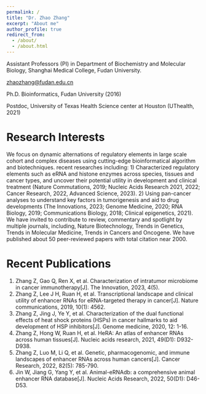 ```yaml
---
permalink: /
title: "Dr. Zhao Zhang"
excerpt: "About me"
author_profile: true
redirect_from: 
  - /about/
  - /about.html
---
```


Assistant Professors (PI) in Department of Biochemistry and Molecular Biology, Shanghai Medical College, Fudan University.

zhaozhang@fudan.edu.cn

Ph.D. Bioinformatics, Fudan University (2016)

Postdoc, University of Texas Health Science center at Houston (UThealth, 2021)

Research Interests
======
We focus on dynamic alternations of regulatory elements in large scale cohort and complex diseases using cutting-edge bioinformatical algorithm and biotechniques. recent researches including: 1) Characterized regulatory elements such as eRNA and histone enzymes across species, tissues and cancer types, and uncover their potential utility in development and clinical treatment (Nature Commutations, 2019; Nucleic Acids Research 2021, 2022; Cancer Research, 2022, Advanced Science, 2023). 2) Using pan-cancer analyses to understand key factors in tumorigenesis and aid to drug developments (The Innovations, 2023; Genome Medicine, 2020; RNA Biology, 2019; Communications Biology, 2018; Clinical epigenetics, 2021). We have invited to contribute to review, commentary and spotlight by multiple journals, including, Nature Biotechnology, Trends in Genetics, Trends in Molecular Medicine, Trends in Cancers and Oncogene. We have published about 50 peer-reviewed papers with total citation near 2000. 

Recent Publications
======
1. Zhang Z, Gao Q, Ren X, et al. Characterization of intratumor microbiome in cancer immunotherapy[J]. The Innovation, 2023, 4(5).
2. Zhang Z, Lee J H, Ruan H, et al. Transcriptional landscape and clinical utility of enhancer RNAs for eRNA-targeted therapy in cancer[J]. Nature communications, 2019, 10(1): 4562.
3. Zhang Z, Jing J, Ye Y, et al. Characterization of the dual functional effects of heat shock proteins (HSPs) in cancer hallmarks to aid development of HSP inhibitors[J]. Genome medicine, 2020, 12: 1-16.
4. Zhang Z, Hong W, Ruan H, et al. HeRA: An atlas of enhancer RNAs across human tissues[J]. Nucleic acids research, 2021, 49(D1): D932-D938.
5. Zhang Z, Luo M, Li Q, et al. Genetic, pharmacogenomic, and immune landscapes of enhancer RNAs across human cancers[J]. Cancer Research, 2022, 82(5): 785-790.
6. Jin W, Jiang G, Yang Y, et al. Animal-eRNAdb: a comprehensive animal enhancer RNA database[J]. Nucleic Acids Research, 2022, 50(D1): D46-D53.
